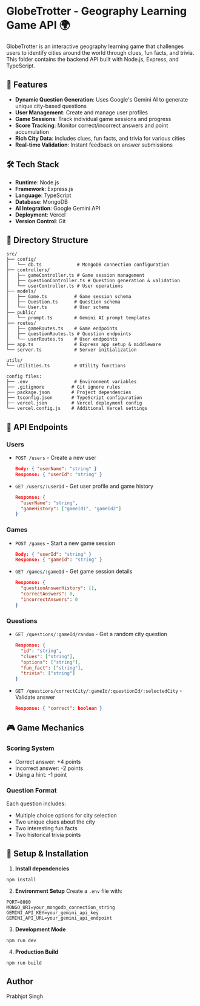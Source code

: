 # GlobeTrotter - Geography Learning Game API 🌍

GlobeTrotter is an interactive geography learning game that challenges users to identify cities around the world through clues, fun facts, and trivia. This folder contains the backend API built with Node.js, Express, and TypeScript.

## 🌟 Features

- **Dynamic Question Generation**: Uses Google's Gemini AI to generate unique city-based questions
- **User Management**: Create and manage user profiles
- **Game Sessions**: Track individual game sessions and progress
- **Score Tracking**: Monitor correct/incorrect answers and point accumulation
- **Rich City Data**: Includes clues, fun facts, and trivia for various cities
- **Real-time Validation**: Instant feedback on answer submissions

## 🛠️ Tech Stack

- **Runtime**: Node.js
- **Framework**: Express.js
- **Language**: TypeScript
- **Database**: MongoDB
- **AI Integration**: Google Gemini API
- **Deployment**: Vercel
- **Version Control**: Git

## 📁 Directory Structure

```
src/
├── config/
│   └── db.ts             # MongoDB connection configuration
├── controllers/
│   ├── gameController.ts # Game session management
│   ├── questionController.ts # Question generation & validation
│   └── userController.ts # User operations
├── models/
│   ├── Game.ts          # Game session schema
│   ├── Question.ts      # Question schema
│   └── User.ts          # User schema
├── public/
│   └── prompt.ts        # Gemini AI prompt templates
├── routes/
│   ├── gameRoutes.ts    # Game endpoints
│   ├── questionRoutes.ts # Question endpoints
│   └── userRoutes.ts    # User endpoints
├── app.ts               # Express app setup & middleware
└── server.ts            # Server initialization

utils/
└── utilities.ts         # Utility functions

config files:
├── .env                 # Environment variables
├── .gitignore          # Git ignore rules
├── package.json        # Project dependencies
├── tsconfig.json       # TypeScript configuration
├── vercel.json         # Vercel deployment config
└── vercel.config.js    # Additional Vercel settings
```

## 🚀 API Endpoints

### Users

- `POST /users` - Create a new user
  ```json
  Body: { "userName": "string" }
  Response: { "userId": "string" }
  ```
- `GET /users/:userId` - Get user profile and game history
  ```json
  Response: {
    "userName": "string",
    "gameHistory": ["gameId1", "gameId2"]
  }
  ```

### Games

- `POST /games` - Start a new game session
  ```json
  Body: { "userId": "string" }
  Response: { "gameId": "string" }
  ```
- `GET /games/:gameId` - Get game session details
  ```json
  Response: {
    "questionAnswerHistory": [],
    "correctAnswers": 0,
    "incorrectAnswers": 0
  }
  ```

### Questions

- `GET /questions/:gameId/random` - Get a random city question
  ```json
  Response: {
    "id": "string",
    "clues": ["string"],
    "options": ["string"],
    "fun_fact": ["string"],
    "trivia": ["string"]
  }
  ```
- `GET /questions/correctCity/:gameId/:questionId/:selectedCity` - Validate answer
  ```json
  Response: { "correct": boolean }
  ```

## 🎮 Game Mechanics

### Scoring System

- Correct answer: +4 points
- Incorrect answer: -2 points
- Using a hint: -1 point

### Question Format

Each question includes:

- Multiple choice options for city selection
- Two unique clues about the city
- Two interesting fun facts
- Two historical trivia points

## 🔧 Setup & Installation

1. **Install dependencies**

```
npm install
```

2. **Environment Setup**
   Create a `.env` file with:

```
PORT=8080
MONGO_URI=your_mongodb_connection_string
GEMINI_API_KEY=your_gemini_api_key
GEMINI_API_URL=your_gemini_api_endpoint
```

3. **Development Mode**

```
npm run dev
```

4. **Production Build**

```
npm run build
```

## Author

Prabhjot Singh
